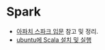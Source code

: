 # Spark

- [아파치 스파크 입문](https://www.youtube.com/watch?v=rjJ54qtOjW4&list=RDCMUCtV98yyffjUORQRGTuLHomw&index=1) 참고 및 정리.
- [ubuntu에 Scala 설치 및 실행](https://www.youtube.com/watch?v=tWhAXuK1zpA)

